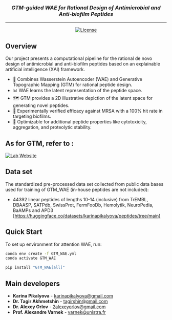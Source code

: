<div align="center">
    <h3><i>GTM-guided WAE for Rational Design of Antimicrobial and Anti-biofilm Peptides</i></h3>

---

[![License](https://img.shields.io/badge/license-MIT-green.svg)](https://github.com/yourproject/license)

</div>

## Overview

Our project presents a computational pipeline for the rational de novo design of antimicrobial and anti-biofilm peptides based on an explainable artificial intelligence (XAI) framework.
- 🧬 Combines Wasserstein Autoencoder (WAE) and Generative Topographic Mapping (GTM) for rational peptide design.
- 📊 WAE learns the latent representation of the peptide space.
- 🗺️ GTM provides a 2D illustrative depiction of the latent space for generating novel peptides.
- 🔬 Experimentally verified efficacy against MRSA with a 100% hit rate in targeting biofilms.
- 🚀 Optimizable for additional peptide properties like cytotoxicity, aggregation, and proteolytic stability.

## As for GTM, refer to :
[![Lab Website](https://img.shields.io/badge/Website-Laboratory%20of%20Chemoinformatics-blue)](http://complex-matter.unistra.fr/en/research-teams/laboratory-of-chemoinformatics/software-development/#c88715)

## Data set
The standardized pre-processed data set collected from public data bases used for training of GTM_WAE (in-house peptides are not included):
* 44392 linear peptides of lengths 10-14 (inclusive) from TrEMBL, DBAASP, SATPdb, SwissProt, FermFooDb, Hemolytik, NeuroPedia, BaAMPs and APD3 [https://huggingface.co/datasets/karinapikalyova/peptides/tree/main]
## Quick Start

To set up environment for attention WAE, run:

```bash
conda env create -f GTM_WAE.yml
conda activate GTM_WAE

pip install "GTM_WAE[all]"
```

## Main developers
- **Karina Pikalyova** - karinapikalyova@gmail.com
- **Dr. Tagir Akhmetshin** - tagirshin@gmail.com
- **Dr. Alexey Orlov** - 2alexeyorlov@gmail.com
- **Prof. Alexandre Varnek** - varnek@unistra.fr


